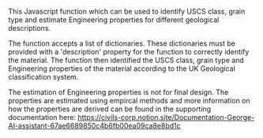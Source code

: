 This Javascript function which can be used to identify USCS class, grain type and estimate Engineering properties for different geological descriptions.

The function accepts a list of dictionaries. These dictionaries must be provided with a 'description' property for the function to correctly identify the material. The function then identified the USCS class, grain type and Engineering properties of the material according to the UK Geological classification system.

The estimation of Engineering properties is not for final design. The properties are estimated using empircal methods and more information on how the properties are derived can be found in the supporting documentation here: https://civils-corp.notion.site/Documentation-George-AI-assistant-67ae6689850c4b6fb00ea09ca8e8bd1c